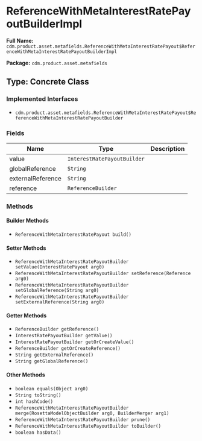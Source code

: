 # ReferenceWithMetaInterestRatePayoutBuilderImpl

**Full Name:** `cdm.product.asset.metafields.ReferenceWithMetaInterestRatePayout$ReferenceWithMetaInterestRatePayoutBuilderImpl`

**Package:** `cdm.product.asset.metafields`

## Type: Concrete Class

### Implemented Interfaces

- `cdm.product.asset.metafields.ReferenceWithMetaInterestRatePayout$ReferenceWithMetaInterestRatePayoutBuilder`

### Fields

| Name | Type | Description |
|------|------|-------------|
| value | `InterestRatePayoutBuilder` |  |
| globalReference | `String` |  |
| externalReference | `String` |  |
| reference | `ReferenceBuilder` |  |

### Methods

#### Builder Methods

- `ReferenceWithMetaInterestRatePayout build()`

#### Setter Methods

- `ReferenceWithMetaInterestRatePayoutBuilder setValue(InterestRatePayout arg0)`
- `ReferenceWithMetaInterestRatePayoutBuilder setReference(Reference arg0)`
- `ReferenceWithMetaInterestRatePayoutBuilder setGlobalReference(String arg0)`
- `ReferenceWithMetaInterestRatePayoutBuilder setExternalReference(String arg0)`

#### Getter Methods

- `ReferenceBuilder getReference()`
- `InterestRatePayoutBuilder getValue()`
- `InterestRatePayoutBuilder getOrCreateValue()`
- `ReferenceBuilder getOrCreateReference()`
- `String getExternalReference()`
- `String getGlobalReference()`

#### Other Methods

- `boolean equals(Object arg0)`
- `String toString()`
- `int hashCode()`
- `ReferenceWithMetaInterestRatePayoutBuilder merge(RosettaModelObjectBuilder arg0, BuilderMerger arg1)`
- `ReferenceWithMetaInterestRatePayoutBuilder prune()`
- `ReferenceWithMetaInterestRatePayoutBuilder toBuilder()`
- `boolean hasData()`

